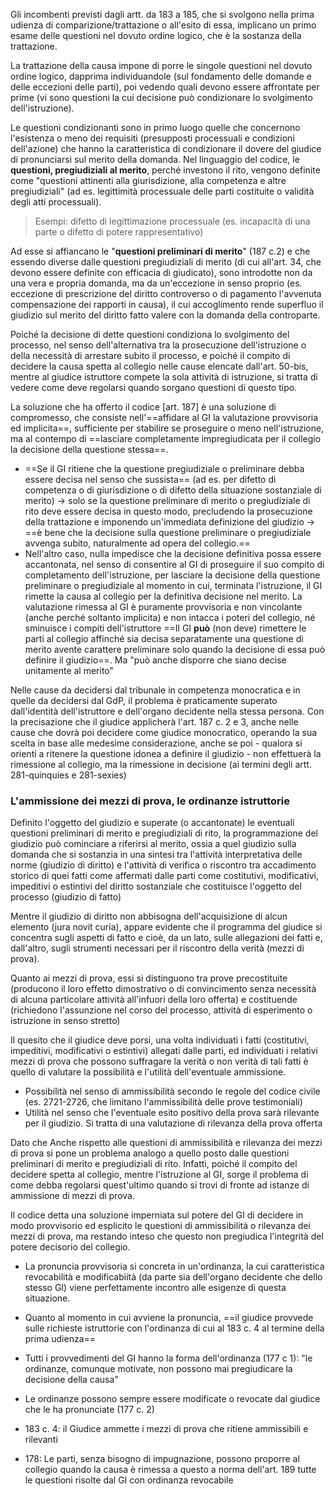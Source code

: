 Gli incombenti previsti dagli artt. da 183 a 185, che si svolgono nella prima udienza di comparizione/trattazione o all'esito di essa, implicano un primo esame delle questioni nel dovuto ordine logico, che è la sostanza della trattazione.

La trattazione della causa impone di porre le singole questioni nel dovuto ordine logico, dapprima individuandole (sul fondamento delle domande e delle eccezioni delle parti), poi vedendo quali devono essere affrontate per prime (vi sono questioni la cui decisione può condizionare lo svolgimento dell'istruzione).

Le questioni condizionanti sono in primo luogo quelle che concernono l'esistenza o meno dei requisiti (presupposti processuali e condizioni dell'azione) che hanno la caratteristica di condizionare il dovere del giudice di pronunciarsi sul merito della domanda.
Nel linguaggio del codice, le **questioni, pregiudiziali al merito**, perché investono il rito, vengono definite come "questioni attinenti alla giurisdizione, alla competenza e altre pregiudiziali" (ad es. legittimità processuale delle parti costituite o validità degli atti processuali).
> Esempi: difetto di legittimazione processuale (es. incapacità di una parte o difetto di potere rappresentativo)

Ad esse si affiancano le "**questioni preliminari di merito**" (187 c.2) e che essendo diverse dalle questioni pregiudiziali di merito (di cui all'art. 34, che devono essere definite con efficacia di giudicato), sono introdotte non da una vera e propria domanda, ma da un'eccezione in senso proprio (es. eccezione di prescrizione del diritto controverso o di pagamento l'avvenuta compensazione dei rapporti in causa), il cui accoglimento rende superfluo il giudizio sul merito del diritto fatto valere con la domanda della controparte.

Poiché la decisione di dette questioni condiziona lo svolgimento del processo, nel senso dell'alternativa tra la prosecuzione dell'istruzione o della necessità di arrestare subito il processo, e poiché il compito di decidere la causa spetta al collegio nelle cause elencate dall'art. 50-bis, mentre al giudice istruttore compete la sola attività di istruzione, si tratta di vedere come deve regolarsi quando sorgano questioni di questo tipo.

La soluzione che ha offerto il codice [art. 187] è una soluzione di compromesso, che consiste nell'==affidare al GI la valutazione provvisoria ed implicita==, sufficiente per stabilire se proseguire o meno nell'istruzione, ma al contempo di ==lasciare completamente impregiudicata per il collegio la decisione della questione stessa==.
- ==Se il GI ritiene che la questione pregiudiziale o preliminare debba essere decisa nel senso che sussista== (ad es. per difetto di competenza o di giurisdizione o di difetto della situazione sostanziale di merito) -> solo se la questione preliminare di merito o pregiudiziale di rito deve essere decisa in questo modo, precludendo la prosecuzione della trattazione e imponendo un'immediata definizione del giudizio -> ==è bene che la decisione sulla questione preliminare o pregiudiziale avvenga subito, naturalmente ad opera del collegio.== 
- Nell'altro caso, nulla impedisce che la decisione definitiva possa essere accantonata, nel senso di consentire al GI di proseguire il suo compito di completamento dell'istruzione, per lasciare la decisione della questione preliminare o pregiudiziale al momento in cui, terminata l'istruzione, il GI rimette la causa al collegio per la definitiva decisione nel merito.
La valutazione rimessa al GI è puramente provvisoria e non vincolante (anche perché soltanto implicita) e non intacca i poteri del collegio, né sminuisce i compiti dell'istruttore
==Il GI **può** (non deve) rimettere le parti al collegio affinché sia decisa separatamente una questione di merito avente carattere preliminare solo quando la decisione di essa può definire il giudizio==. Ma "può anche disporre che siano decise unitamente al merito"

Nelle cause da decidersi dal tribunale in competenza monocratica e in quelle da decidersi dal GdP, il problema è praticamente superato dall'identità dell'istruttore e dell'organo decidente nella stessa persona.
Con la precisazione che il giudice applicherà l'art. 187 c. 2 e 3, anche nelle cause che dovrà poi decidere come giudice monocratico, operando la sua scelta in base alle medesime considerazione, anche se poi - qualora si orienti a ritenere la questione idonea a definire il giudizio - non effettuerà la rimessione al collegio, ma la rimessione in decisione (ai termini degli artt. 281-quinquies e 281-sexies)

### L'ammissione dei mezzi di prova, le ordinanze istruttorie
Definito l'oggetto del giudizio e superate (o accantonate) le eventuali questioni preliminari di merito e pregiudiziali di rito, la programmazione del giudizio può cominciare a riferirsi al merito, ossia a quel giudizio sulla domanda che si sostanzia in una sintesi tra l'attività interpretativa delle norme (giudizio di diritto) e l'attività di verifica o riscontro tra accadimento storico di quei fatti come affermati dalle parti come costitutivi, modificativi, impeditivi o estintivi del diritto sostanziale che costituisce l'oggetto del processo (giudizio di fatto)

Mentre il giudizio di diritto non abbisogna dell'acquisizione di alcun elemento (jura novit curia), appare evidente che il programma del giudice si concentra sugli aspetti di fatto e cioè, da un lato, sulle allegazioni dei fatti e, dall'altro, sugli strumenti necessari per il riscontro della verità (mezzi di prova).

Quanto ai mezzi di prova, essi si distinguono tra prove precostituite (producono il loro effetto dimostrativo o di convincimento senza necessità di alcuna particolare attività all'infuori della loro offerta) e costituende (richiedono l'assunzione nel corso del processo, attività di esperimento o istruzione in senso stretto)

Il quesito che il giudice deve porsi, una volta individuati i fatti (costitutivi, impeditivi, modificativi o estintivi) allegati dalle parti, ed individuati i relativi mezzi di prova che possono suffragare la verità o non verità di tali fatti è quello di valutare la possibilità e l'utilità dell'eventuale ammissione.
- Possibilità nel senso di ammissibilità secondo le regole del codice civile (es. 2721-2726, che limitano l'ammissibilità delle prove testimoniali)
- Utilità nel senso che l'eventuale esito positivo della prova sarà rilevante per il giudizio. Si tratta di una valutazione di rilevanza della prova offerta

Dato che Anche rispetto alle questioni di ammissibilità e rilevanza dei mezzi di prova si pone un problema analogo a quello posto dalle questioni preliminari di merito e pregiudiziali di rito.
Infatti, poiché il compito del decidere spetta al collegio, mentre l'istruzione al GI, sorge il problema di come debba regolarsi quest'ultimo quando si trovi di fronte ad istanze di ammissione di mezzi di prova.

Il codice detta una soluzione imperniata sul potere del GI di decidere in modo provvisorio ed esplicito le questioni di ammissibilità o rilevanza dei mezzi di prova, ma restando inteso che questo non pregiudica l'integrità del potere decisorio del collegio.
- La pronuncia provvisoria si concreta in un'ordinanza, la cui caratteristica revocabilità e modificabiità (da parte sia dell'organo decidente che dello stesso GI) viene perfettamente incontro alle esigenze di questa situazione.
- Quanto al momento in cui avviene la pronuncia, ==il giudice provvede sulle richieste istruttorie con l'ordinanza di cui al 183 c. 4 al termine della prima udienza== 

- Tutti i provvedimenti del GI hanno la forma dell'ordinanza (177 c 1): "le ordinanze, comunque motivate, non possono mai pregiudicare la decisione della causa"
- Le ordinanze possono sempre essere modificate o revocate dal giudice che le ha pronunciate (177 c. 2)
- 183 c. 4: il Giudice ammette i mezzi di prova che ritiene ammissibili e rilevanti
- 178: Le parti, senza bisogno di impugnazione, possono proporre al collegio quando la causa è rimessa a questo a norma dell'art. 189 tutte le questioni risolte dal GI con ordinanza revocabile